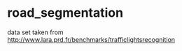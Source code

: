 # road_segmentation
data set taken from 
http://www.lara.prd.fr/benchmarks/trafficlightsrecognition
